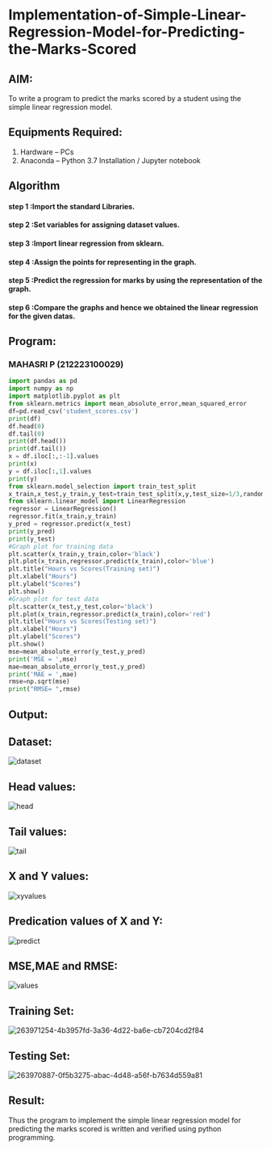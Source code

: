 # Implementation-of-Simple-Linear-Regression-Model-for-Predicting-the-Marks-Scored

## AIM:
To write a program to predict the marks scored by a student using the simple linear regression model.
## Equipments Required:
1. Hardware – PCs
2. Anaconda – Python 3.7 Installation / Jupyter notebook

## Algorithm
#### step 1 :Import the standard Libraries. 
#### step 2 :Set variables for assigning dataset values. 
#### step 3 :Import linear regression from sklearn. 
#### step 4 :Assign the points for representing in the graph. 
#### step 5 :Predict the regression for marks by using the representation of the graph. 
#### step 6 :Compare the graphs and hence we obtained the linear regression for the given datas.
## Program:
### MAHASRI P (212223100029)
```py
import pandas as pd
import numpy as np
import matplotlib.pyplot as plt
from sklearn.metrics import mean_absolute_error,mean_squared_error
df=pd.read_csv('student_scores.csv')
print(df)
df.head(0)
df.tail(0)
print(df.head())
print(df.tail())
x = df.iloc[:,:-1].values
print(x)
y = df.iloc[:,1].values
print(y)
from sklearn.model_selection import train_test_split
x_train,x_test,y_train,y_test=train_test_split(x,y,test_size=1/3,random_state=0)
from sklearn.linear_model import LinearRegression
regressor = LinearRegression()
regressor.fit(x_train,y_train)
y_pred = regressor.predict(x_test)
print(y_pred)
print(y_test)
#Graph plot for training data
plt.scatter(x_train,y_train,color='black')
plt.plot(x_train,regressor.predict(x_train),color='blue')
plt.title("Hours vs Scores(Training set)")
plt.xlabel("Hours")
plt.ylabel("Scores")
plt.show()
#Graph plot for test data
plt.scatter(x_test,y_test,color='black')
plt.plot(x_train,regressor.predict(x_train),color='red')
plt.title("Hours vs Scores(Testing set)")
plt.xlabel("Hours")
plt.ylabel("Scores")
plt.show()
mse=mean_absolute_error(y_test,y_pred)
print('MSE = ',mse)
mae=mean_absolute_error(y_test,y_pred)
print('MAE = ',mae)
rmse=np.sqrt(mse)
print("RMSE= ",rmse)
```
## Output:
## Dataset:
![dataset](https://github.com/charumathiramesh/Implementation-of-Simple-Linear-Regression-Model-for-Predicting-the-Marks-Scored/assets/120204455/c7816d33-6dab-45e2-8d19-9a11e9583cb5)

## Head values:
![head](https://github.com/charumathiramesh/Implementation-of-Simple-Linear-Regression-Model-for-Predicting-the-Marks-Scored/assets/120204455/7f3d7783-4601-4e70-989f-2ccbf87d0765)

## Tail values:
![tail](https://github.com/charumathiramesh/Implementation-of-Simple-Linear-Regression-Model-for-Predicting-the-Marks-Scored/assets/120204455/5343e114-fe3a-4ad7-8058-6b81db462fdc)
 

## X and Y values:
![xyvalues](https://github.com/charumathiramesh/Implementation-of-Simple-Linear-Regression-Model-for-Predicting-the-Marks-Scored/assets/120204455/f84947e0-99a3-444c-8286-c59cc0660a4e)


 ## Predication values of X and Y:
![predict ](https://github.com/charumathiramesh/Implementation-of-Simple-Linear-Regression-Model-for-Predicting-the-Marks-Scored/assets/120204455/6ea46100-8530-4491-821e-079308a1eef5)

 ## MSE,MAE and RMSE:
![values](https://github.com/charumathiramesh/Implementation-of-Simple-Linear-Regression-Model-for-Predicting-the-Marks-Scored/assets/120204455/0f3750f1-fec0-4008-abcf-7e7b971d82a9)


 ## Training Set:
![263971254-4b3957fd-3a36-4d22-ba6e-cb7204cd2f84](https://github.com/charumathiramesh/Implementation-of-Simple-Linear-Regression-Model-for-Predicting-the-Marks-Scored/assets/120204455/088c3714-a70d-4ef0-b952-1d26c48e1fa8)


 ## Testing Set:

![263970887-0f5b3275-abac-4d48-a56f-b7634d559a81](https://github.com/charumathiramesh/Implementation-of-Simple-Linear-Regression-Model-for-Predicting-the-Marks-Scored/assets/120204455/aa18e6a5-11f7-410e-bbd6-89c052ff52a6)

## Result:
Thus the program to implement the simple linear regression model for predicting the marks scored is written and verified using python programming.
